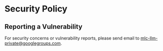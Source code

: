 # Security Policy

## Reporting a Vulnerability

For security concerns or vulnerability reports, please send email to mlc-llm-private@googlegroups.com.
